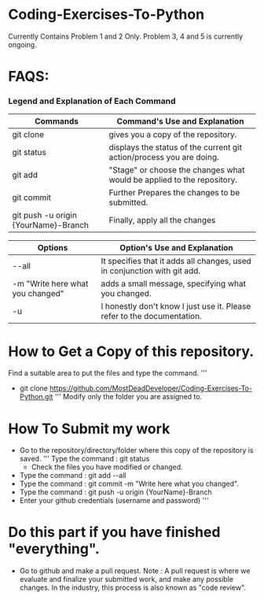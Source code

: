 # Coding-Exercises-To-Python


Currently Contains Problem 1 and 2 Only. Problem 3, 4 and 5 is currently ongoing.

# FAQS:

### Legend and Explanation of Each Command

| Commands                                     | Command's Use and Explanation                                         |
|----------------------------------------------|-----------------------------------------------------------------------|
| git clone                                    | gives you a copy of the repository.                                   |
| git status                                   | displays the status of the current git action/process you are doing.  |
| git add                                      | "Stage" or choose the changes what would be applied to the repository.|
| git commit                                   |  Further Prepares the changes to be submitted.                        |    
| git push -u origin {YourName}-Branch         | Finally, apply all the changes                                        |           


| Options                             | Option's Use and Explanation                                              |
|-------------------------------------|-------------------------------------------------------------------------- |
| --all                               | It specifies that it adds all changes, used in conjunction with git add.  |
| -m "Write here what you changed"    | adds a small message, specifying what you changed.                        |
| -u                                  | I honestly don't know I just use it. Please refer to the documentation.   |



# How to Get a Copy of this repository.

Find a suitable area to put the files and type the command. 
'''
  - git clone https://github.com/MostDeadDeveloper/Coding-Exercises-To-Python.git
'''
Modify only the folder you are assigned to.

# How To Submit my work 

- Go to the repository/directory/folder where this copy of the repository is saved.
'''
Type the command : git status
   * Check the files you have modified or changed.
- Type the command : git add --all
- Type the command : git commit -m "Write here what you changed".
- Type the command : git push -u origin {YourName}-Branch
- Enter your github credentials (username and password)
'''

# Do this part if you have finished "everything".
- Go to github and make a pull request.
  Note : A pull request is where we evaluate and finalize your submitted work, and make any possible changes. In the industry, this process is also known as "code review".

